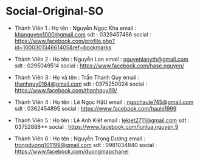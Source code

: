 # Social-Original-SO

- Thành Viên 1 : 
	Họ tên : Nguyễn Ngọc Kha 
	email : khanguyen1000@gmail.com
	sdt : 0329457486
	social : https://www.facebook.com/profile.php?id=100030134661405&ref=bookmarks

- Thành Viên 2 : 
	Họ tên : Nguyễn Lan 
	email : nguyenlanyth@gmail.com
	sdt : 0295049514
	social : https://www.facebook.com/hase.nguyen/
	
- Thành Viên 3 : 
	Họ và tên : Trần Thanh Quy
	email : thanhquy0164@gmail.com
	sdt : 0375250024
	social : https://www.facebook.com/thanhquy99/

- Thành Viên 4 : 
	Họ tên : Lê Ngọc HậU
	email : ngochaule745@gmail.com
	sdt : 0362454895
	social : https://www.facebook.com/haule1999
- Thành Viên 5 : 
	Họ tên : Lê Anh Kiệt
	email : lekiet2711@gmail.com
	sdt : 03752888**
	social : https://www.facebook.com/lunlua.nguyen.9

- Thành Viên 6 : 
	Họ tên : Nguyễn Trọng Dương
	email : trongduong101199@gmail.com
	sdt : 0981034840
	social : https://www.facebook.com/duongmapchanel
